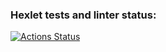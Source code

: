 ### Hexlet tests and linter status:
[![Actions Status](https://github.com/Adam-Coss/qa-engineer-project-84/actions/workflows/hexlet-check.yml/badge.svg)](https://github.com/Adam-Coss/qa-engineer-project-84/actions)